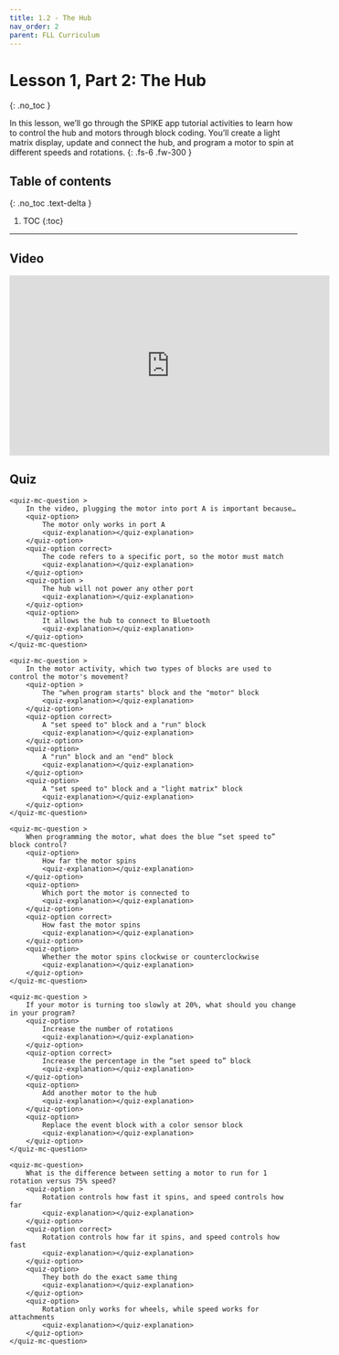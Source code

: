 ```yaml
---
title: 1.2 - The Hub
nav_order: 2
parent: FLL Curriculum
---
```


# Lesson 1, Part 2: The Hub
{: .no_toc }

In this lesson, we’ll go through the SPIKE app tutorial activities to learn how to control the hub and motors through block coding. You’ll create a light matrix display, update and connect the hub, and program a motor to spin at different speeds and rotations.
{: .fs-6 .fw-300 }

## Table of contents
{: .no_toc .text-delta }

1. TOC
{:toc}

---

## Video
<iframe width="560" height="315" src="https://www.youtube.com/embed/ErDj8myI_Tg?si=s1CXRpumwxveoNae" title="YouTube video player" frameborder="0" allow="accelerometer; autoplay; clipboard-write; encrypted-media; gyroscope; picture-in-picture; web-share" referrerpolicy="strict-origin-when-cross-origin" allowfullscreen></iframe>


## Quiz
<content-quiz>

    <quiz-mc-question >
        In the video, plugging the motor into port A is important because…
        <quiz-option>
            The motor only works in port A
            <quiz-explanation></quiz-explanation>
        </quiz-option>
        <quiz-option correct>
            The code refers to a specific port, so the motor must match
            <quiz-explanation></quiz-explanation>
        </quiz-option>
        <quiz-option >
            The hub will not power any other port
            <quiz-explanation></quiz-explanation>
        </quiz-option>
        <quiz-option>
            It allows the hub to connect to Bluetooth
            <quiz-explanation></quiz-explanation>
        </quiz-option>
    </quiz-mc-question>

    <quiz-mc-question >
        In the motor activity, which two types of blocks are used to control the motor's movement?
        <quiz-option >
            The "when program starts" block and the "motor" block
            <quiz-explanation></quiz-explanation>
        </quiz-option>
        <quiz-option correct>
            A "set speed to" block and a "run" block
            <quiz-explanation></quiz-explanation>
        </quiz-option>
        <quiz-option>
            A "run" block and an "end" block
            <quiz-explanation></quiz-explanation>
        </quiz-option>
        <quiz-option>
            A "set speed to" block and a "light matrix" block
            <quiz-explanation></quiz-explanation>
        </quiz-option>
    </quiz-mc-question>

    <quiz-mc-question >
        When programming the motor, what does the blue “set speed to” block control?
        <quiz-option>
            How far the motor spins
            <quiz-explanation></quiz-explanation>
        </quiz-option>
        <quiz-option>
            Which port the motor is connected to
            <quiz-explanation></quiz-explanation>
        </quiz-option>
        <quiz-option correct>
            How fast the motor spins
            <quiz-explanation></quiz-explanation>
        </quiz-option>
        <quiz-option>
            Whether the motor spins clockwise or counterclockwise
            <quiz-explanation></quiz-explanation>
        </quiz-option>
    </quiz-mc-question>

    <quiz-mc-question >
        If your motor is turning too slowly at 20%, what should you change in your program?
        <quiz-option>
            Increase the number of rotations
            <quiz-explanation></quiz-explanation>
        </quiz-option>
        <quiz-option correct>
            Increase the percentage in the “set speed to” block
            <quiz-explanation></quiz-explanation>
        </quiz-option>
        <quiz-option>
            Add another motor to the hub
            <quiz-explanation></quiz-explanation>
        </quiz-option>
        <quiz-option>
            Replace the event block with a color sensor block
            <quiz-explanation></quiz-explanation>
        </quiz-option>
    </quiz-mc-question>

    <quiz-mc-question>
        What is the difference between setting a motor to run for 1 rotation versus 75% speed?
        <quiz-option >
            Rotation controls how fast it spins, and speed controls how far
            <quiz-explanation></quiz-explanation>
        </quiz-option>
        <quiz-option correct>
            Rotation controls how far it spins, and speed controls how fast
            <quiz-explanation></quiz-explanation>
        </quiz-option>
        <quiz-option>
            They both do the exact same thing
            <quiz-explanation></quiz-explanation>
        </quiz-option>
        <quiz-option>
            Rotation only works for wheels, while speed works for attachments
            <quiz-explanation></quiz-explanation>
        </quiz-option>
    </quiz-mc-question>
</content-quiz>
